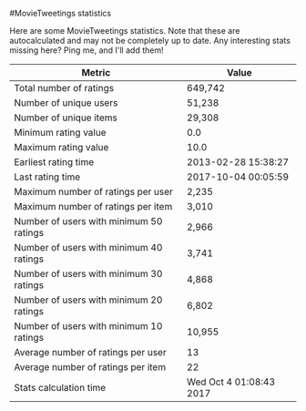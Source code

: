 #MovieTweetings statistics

Here are some MovieTweetings statistics. Note that these are autocalculated and may not be completely up to date. Any interesting stats missing here? Ping me, and I'll add them!

Metric | Value
--- | ---
Total number of ratings                 | 649,742
Number of unique users                  | 51,238
Number of unique items                  | 29,308
Minimum rating value                    | 0.0
Maximum rating value                    | 10.0
Earliest rating time                    | 2013-02-28 15:38:27
Last rating time                        | 2017-10-04 00:05:59
Maximum number of ratings per user      | 2,235
Maximum number of ratings per item      | 3,010
Number of users with minimum 50 ratings | 2,966
Number of users with minimum 40 ratings | 3,741
Number of users with minimum 30 ratings | 4,868
Number of users with minimum 20 ratings | 6,802
Number of users with minimum 10 ratings | 10,955
Average number of ratings per user      | 13
Average number of ratings per item      | 22
Stats calculation time                  | Wed Oct  4 01:08:43 2017

